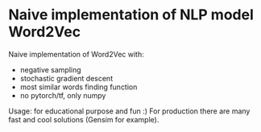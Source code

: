 # Naive implementation of NLP model Word2Vec

Naive implementation of Word2Vec with:

* negative sampling
* stochastic gradient descent
* most similar words finding function
* no pytorch/tf, only numpy

Usage: for educational purpose and fun :) For production there are many fast and cool solutions (Gensim for example).
